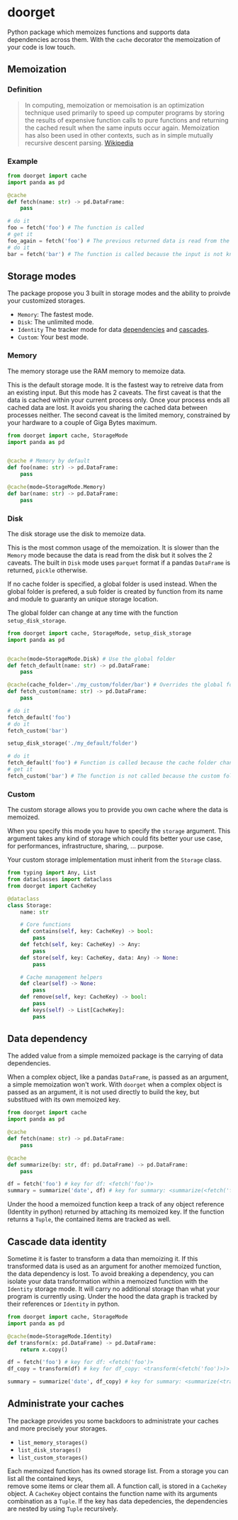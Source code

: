 # doorget

Python package which memoizes functions and supports data dependencies across them.
With the `cache` decorator the memoization of your code is low touch.

## Memoization

### Definition

> In computing, memoization or memoisation is an optimization technique used primarily to speed up computer programs by storing the results of expensive function calls to pure functions and returning the cached result when the same inputs occur again. Memoization has also been used in other contexts, such as in simple mutually recursive descent parsing. [Wikipedia](https://en.wikipedia.org/wiki/Memoization) 

### Example

```python
from doorget import cache
import panda as pd

@cache
def fetch(name: str) -> pd.DataFrame:
    pass

# do it
foo = fetch('foo') # The function is called
# get it
foo_again = fetch('foo') # The previous returned data is read from the cache and the function is not called.
# do it
bar = fetch('bar') # The function is called because the input is not known yet
```

## Storage modes

The package propose you 3 built in storage modes and the ability to proivde your customized storages.

* `Memory`: The fastest mode.
* `Disk`: The unlimited mode.
* `Identity` The tracker mode for data [dependencies](#data_dependencies) and [cascades](#cascade_data_identity).
* `Custom`: Your best mode.

### Memory

The memory storage use the RAM memory to memoize data.

This is the default storage mode. It is the fastest way to retreive  data from an existing input. 
But this mode has 2 caveats. The first caveat is that the data is cached within your current process only. Once your process ends all cached data are lost. It avoids you sharing the cached data between processes neither. The second caveat is the limited memory, constrained by your hardware to a couple of Giga Bytes maximum.

```python
from doorget import cache, StorageMode
import panda as pd


@cache # Memory by default
def foo(name: str) -> pd.DataFrame:
    pass

@cache(mode=StorageMode.Memory)
def bar(name: str) -> pd.DataFrame:
    pass

```

### Disk

The disk storage use the disk to memoize data.

This is the most common usage of the memoization. It is slower than the `Memory` mode because the data is read from
the disk but it solves the 2 caveats. The built in `Disk` mode uses `parquet` format if a pandas `DataFrame`
is returned, `pickle` otherwise.

If no cache folder is specified, a global folder is used instead. When the global folder is prefered, a sub folder is created by function from its name and module to guaranty an unique storage location. 

The global folder can change at any time with the function `setup_disk_storage`.

```python
from doorget import cache, StorageMode, setup_disk_storage
import panda as pd


@cache(mode=StorageMode.Disk) # Use the global folder
def fetch_default(name: str) -> pd.DataFrame:
    pass

@cache(cache_folder='./my_custom/folder/bar') # Overrides the global folder
def fetch_custom(name: str) -> pd.DataFrame:
    pass

# do it
fetch_default('foo')
# do it
fetch_custom('bar')

setup_disk_storage('./my_default/folder')

# do it
fetch_default('foo') # Function is called because the cache folder changed
# get it
fetch_custom('bar') # The function is not called because the custom folder is unchanged
```

### Custom

The custom storage allows you to provide you own cache where the data is memoized.

When you specify this mode you have to specify the `storage` argument. This argument takes any kind of storage which could fits better your use case, for performances, infrastructure, sharing, ... purpose.

Your custom storage imlplementation must inherit from the `Storage` class.

```python
from typing import Any, List
from dataclasses import dataclass
from doorget import CacheKey

@dataclass
class Storage:
    name: str

    # Core functions
    def contains(self, key: CacheKey) -> bool:
        pass
    def fetch(self, key: CacheKey) -> Any:
        pass
    def store(self, key: CacheKey, data: Any) -> None:
        pass

    # Cache management helpers
    def clear(self) -> None:
        pass
    def remove(self, key: CacheKey) -> bool:
        pass
    def keys(self) -> List[CacheKey]:
        pass
```

## Data dependency

The added value from a simple memoized package is the carrying of data dependencies. 

When a complex object, like a pandas `DataFrame`, is passed as an argument, a simple memoization won't work.
With `doorget` when a complex object is passed as an argument, it is not used directly to build the key, but substitued with its own memoized key.

```python
from doorget import cache
import panda as pd

@cache
def fetch(name: str) -> pd.DataFrame:
    pass

@cache
def summarize(by: str, df: pd.DataFrame) -> pd.DataFrame:
    pass

df = fetch('foo') # key for df: <fetch('foo')>
summary = summarize('date', df) # key for summary: <summarize(<fetch('foo')>, 'daily')>

```

Under the hood a memoized function keep a track of any object reference (Identity in python) returned by attaching its 
memoized key. If the function returns a `Tuple`, the contained items are tracked as well.


## Cascade data identity

Sometime it is faster to transform a data than memoizing it. If this transformed data is used as an argument for another memoized function, the data dependency is lost. To avoid breaking a dependency, you can isolate your
data transformation within a memoized function with the `Identity` storage mode. It will carry no additional storage
than what your program is currently using. Under the hood the data graph is tracked by their references or `Identity`
in python.

```python
from doorget import cache, StorageMode
import panda as pd

@cache(mode=StorageMode.Identity)
def transform(x: pd.DataFrame) -> pd.DataFrame:
    return x.copy()

df = fetch('foo') # key for df: <fetch('foo')>
df_copy = transform(df) # key for df_copy: <transform(<fetch('foo')>)>

summary = summarize('date', df_copy) # key for summary: <summarize(<transform(<fetch('foo')>)>, 'daily')>
```

## Administrate your caches

The package provides you some backdoors to administrate your caches and more precisely your storages.

* `list_memory_storages()`
* `list_disk_storages()`
* `list_custom_storages()`

Each memoized function has its owned storage list. From a storage you can list all the contained keys,  
remove some items or clear them all. A function call, is stored in a `CacheKey` object. A `CacheKey` object 
contains the function name with its arguments combination as a `Tuple`. If the key has data depedencies, 
the dependencies are nested by using `Tuple` recursively.